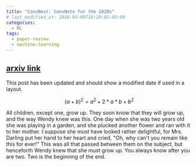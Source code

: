 ```yaml
---
title: "ConvNext: ConvNets for the 2020s"
# last_modified_at: 2016-03-09T16:20:02-05:00
categories:
  - ML
tags:
  - paper-review
  - machine-learning
---
```


## [arxiv link](https://arxiv.org/abs/2201.03545)

This post has been updated and should show a modified date if used in a layout.

$$ (a + b)^2 = a^2 + 2*a*b + b^2 $$

All children, except one, grow up. They soon know that they will grow up, and the way Wendy knew was this. One day when she was two years old she was playing in a garden, and she plucked another flower and ran with it to her mother. I suppose she must have looked rather delightful, for Mrs. Darling put her hand to her heart and cried, "Oh, why can't you remain like this for ever!" This was all that passed between them on the subject, but henceforth Wendy knew that she must grow up. You always know after you are two. Two is the beginning of the end.
